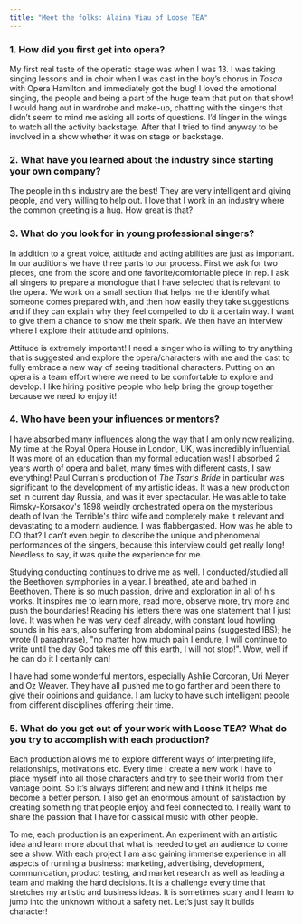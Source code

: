 ```yaml
---
title: "Meet the folks: Alaina Viau of Loose TEA"
---
```


### 1. How did you first get into opera?

My first real taste of the operatic stage was when I was 13. I was taking singing lessons and in choir when I was cast in the boy’s chorus in *Tosca* with Opera Hamilton and immediately got the bug! I loved the emotional singing, the people and being a part of the huge team that put on that show! I would hang out in wardrobe and make-up, chatting with the singers that didn’t seem to mind me asking all sorts of questions. I’d linger in the wings to watch all the activity backstage. After that I tried to find anyway to be involved in a show whether it was on stage or backstage. 

### 2. What have you learned about the industry since starting your own company?

The people in this industry are the best! They are very intelligent and giving people, and very willing to help out. I love that I work in an industry where the common greeting is a hug. How great is that?

### 3. What do you look for in young professional singers?

In addition to a great voice, attitude and acting abilities are just as important. In our auditions we have three parts to our process. First we ask for two pieces, one from the score and one favorite/comfortable piece in rep. I ask all singers to prepare a monologue that I have selected that is relevant to the opera. We work on a small section that helps me the identify what someone comes prepared with, and then how easily they take suggestions and if they can explain why they feel compelled to do it a certain way. I want to give them a chance to show me their spark. We then have an interview where I explore their attitude and opinions. 

Attitude is extremely important! I need a singer who is willing to try anything that is suggested and explore the opera/characters with me and the cast to fully embrace a new way of seeing traditional characters. Putting on an opera is a team effort where we need to be comfortable to explore and develop. I like hiring positive people who help bring the group together because we need to enjoy it! 

### 4. Who have been your influences or mentors?

I have absorbed many influences along the way that I am only now realizing. My time at the Royal Opera House in London, UK, was incredibly influential. It was more of an education than my formal education was! I absorbed 2 years worth of opera and ballet, many times with different casts, I saw everything! Paul Curran's production of *The Tsar's Bride* in particular was significant to the development of my artistic ideas. It was a new production set in current day Russia, and was it ever spectacular. He was able to take Rimsky-Korsakov's 1898 weirdly orchestrated opera on the mysterious death of Ivan the Terrible's third wife and completely make it relevant and devastating to a modern audience. I was flabbergasted. How was he able to DO that? I can’t even begin to describe the unique and phenomenal performances of the singers, because this interview could get really long! Needless to say, it was quite the experience for me. 

Studying conducting continues to drive me as well. I conducted/studied all the Beethoven symphonies in a year. I breathed, ate and bathed in Beethoven. There is so much passion, drive and exploration in all of his works. It inspires me to learn more, read more, observe more, try more and push the boundaries! Reading his letters there was one statement that I just love. It was when he was very deaf already, with constant loud howling sounds in his ears, also suffering from abdominal pains (suggested IBS); he wrote (I paraphrase), "no matter how much pain I endure, I will continue to write until the day God takes me off this earth, I will not stop!". Wow, well if he can do it I certainly can!

I have had some wonderful mentors, especially Ashlie Corcoran, Uri Meyer and Oz Weaver. They have all pushed me to go farther and been there to give their opinions and guidance. I am lucky to have such intelligent people from different disciplines offering their time.

### 5. What do you get out of your work with Loose TEA? What do you try to accomplish with each production?

Each production allows me to explore different ways of interpreting life, relationships, motivations etc. Every time I create a new work I have to place myself into all those characters and try to see their world from their vantage point. So it’s always different and new and I think it helps me become a better person. I also get an enormous amount of satisfaction by creating something that people enjoy and feel connected to. I really want to share the passion that I have for classical music with other people. 

To me, each production is an experiment. An experiment with an artistic idea and learn more about that what is needed to get an audience to come see a show. With each project I am also gaining immense experience in all aspects of running a business: marketing, advertising, development, communication, product testing, and market research as well as leading a team and making the hard decisions. It is a challenge every time that stretches my artistic and business ideas. It is sometimes scary and I learn to jump into the unknown without a safety net. Let’s just say it builds character!
